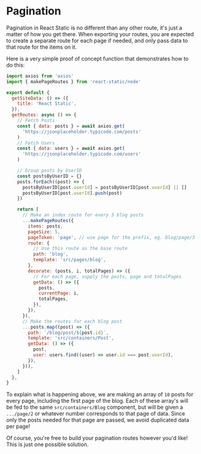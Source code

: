 # Pagination

Pagination in React Static is no different than any other route, it's just a matter of how you get there. When exporting your routes, you are expected to create a separate route for each page if needed, and only pass data to that route for the items on it.

Here is a very simple proof of concept function that demonstrates how to do this:

```javascript
import axios from 'axios'
import { makePageRoutes } from 'react-static/node'

export default {
  getSiteData: () => ({
    title: 'React Static',
  }),
  getRoutes: async () => {
    // Fetch Posts
    const { data: posts } = await axios.get(
      'https://jsonplaceholder.typicode.com/posts'
    )
    // Fetch Users
    const { data: users } = await axios.get(
      'https://jsonplaceholder.typicode.com/users'
    )

    // Group posts by UserID
    const postsByUserID = {}
    posts.forEach((post) => {
      postsByUserID[post.userId] = postsByUserID[post.userId] || []
      postsByUserID[post.userId].push(post)
    })

    return [
      // Make an index route for every 5 blog posts
      ...makePageRoutes({
        items: posts,
        pageSize: 5,
        pageToken: 'page', // use page for the prefix, eg. blog/page/3
        route: {
          // Use this route as the base route
          path: 'blog',
          template: 'src/pages/blog',
        },
        decorate: (posts, i, totalPages) => ({
          // For each page, supply the posts, page and totalPages
          getData: () => ({
            posts,
            currentPage: i,
            totalPages,
          }),
        }),
      }),
      // Make the routes for each blog post
      ...posts.map((post) => ({
        path: `/blog/post/${post.id}`,
        template: 'src/containers/Post',
        getData: () => ({
          post,
          user: users.find((user) => user.id === post.userId),
        }),
      })),
    ]
  },
}
```

To explain what is happening above, we are making an array of `10` posts for every page, including the first page of the blog. Each of these array's will be fed to the same `src/containers/Blog` component, but will be given a `.../page/2` or whatever number corresponds to that page of data. Since only the posts needed for that page are passed, we avoid duplicated data per page!

Of course, you're free to build your pagination routes however you'd like! This is just one possible solution.
